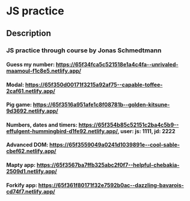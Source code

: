 # JS practice

## Description

### JS practice through course by Jonas Schmedtmann

#### Guess my number: https://65f34fca5c521518e1a4c4fa--unrivaled-maamoul-f1c8e5.netlify.app/

#### Modal: https://65f350d00171f3215a92af75--capable-toffee-2caf61.netlify.app/

#### Pig game: https://65f3516a951afe1c8f08781b--golden-kitsune-9d3692.netlify.app/

#### Numbers, dates and timers: https://65f354b85c52151c2ba4c5b9--effulgent-hummingbird-d1fe92.netlify.app/, user: js: 1111, jd: 2222

#### Advanced DOM: https://65f3559049a0241d1039891e--cool-sable-cbef62.netlify.app/

#### Mapty app: https://65f3567ba7ffb325abc2f0f7--helpful-chebakia-2509d1.netlify.app/

#### Forkify app: https://65f361f80171f32e7592b0ac--dazzling-bavarois-cd74f7.netlify.app/
